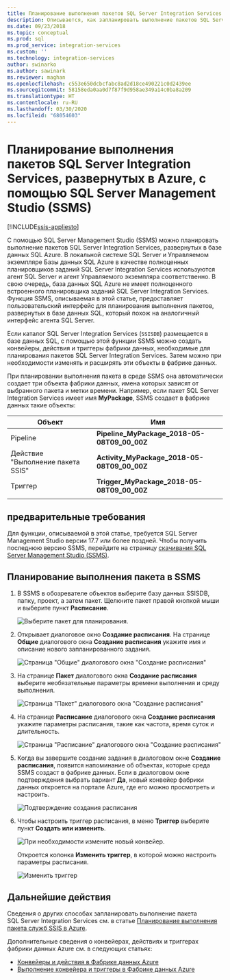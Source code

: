 ```yaml
---
title: Планирование выполнения пакетов SQL Server Integration Services в Azure с помощью SQL Server Management Studio | Документы Майкрософт
description: Описывается, как запланировать выполнение пакетов SQL Server Integration Services, развернутых в базе данных SQL Azure, с помощью команды "Расписание" в SQL Server Management Studio (SSMS).
ms.date: 09/23/2018
ms.topic: conceptual
ms.prod: sql
ms.prod_service: integration-services
ms.custom: ''
ms.technology: integration-services
author: swinarko
ms.author: sawinark
ms.reviewer: maghan
ms.openlocfilehash: c553e650dcbcfabc8ad2d18ce490221c0d2439ee
ms.sourcegitcommit: 58158eda0aa0d7f87f9d958ae349a14c0ba8a209
ms.translationtype: HT
ms.contentlocale: ru-RU
ms.lasthandoff: 03/30/2020
ms.locfileid: "68054603"
---
```

# <a name="schedule-the-execution-of-ssis-packages-deployed-in-azure-with-sql-server-management-studio-ssms"></a>Планирование выполнения пакетов SQL Server Integration Services, развернутых в Azure, с помощью SQL Server Management Studio (SSMS)

[!INCLUDE[ssis-appliesto](../../includes/ssis-appliesto-ssvrpluslinux-asdb-asdw-xxx.md)]



С помощью SQL Server Management Studio (SSMS) можно планировать выполнение пакетов SQL Server Integration Services, развернутых в базе данных SQL Azure. В локальной системе SQL Server и Управляемом экземпляре Базы данных SQL Azure в качестве полноценных планировщиков заданий SQL Server Integration Services используются агент SQL Server и агент Управляемого экземпляра соответственно. В свою очередь, база данных SQL Azure не имеет полноценного встроенного планировщика заданий SQL Server Integration Services. Функция SSMS, описываемая в этой статье, предоставляет пользовательский интерфейс для планирования выполнения пакетов, развернутых в базе данных SQL, который похож на аналогичный интерфейс агента SQL Server.

Если каталог SQL Server Integration Services (`SSISDB`) размещается в базе данных SQL, с помощью этой функции SSMS можно создать конвейеры, действия и триггеры фабрики данных, необходимые для планирования пакетов SQL Server Integration Services. Затем можно при необходимости изменять и расширять эти объекты в фабрике данных.

При планировании выполнения пакета в среде SSMS она автоматически создает три объекта фабрики данных, имена которых зависят от выбранного пакета и метки времени. Например, если пакет SQL Server Integration Services имеет имя **MyPackage**, SSMS создает в фабрике данных такие объекты:

| Объект | Имя |
|---|---|
| Pipeline | **Pipeline_MyPackage_2018-05-08T09_00_00Z** |
| Действие "Выполнение пакета SSIS" | **Activity_MyPackage_2018-05-08T09_00_00Z** |
| Триггер | **Trigger_MyPackage_2018-05-08T09_00_00Z** |
|||

## <a name="prerequisites"></a>предварительные требования

Для функции, описываемой в этой статье, требуется SQL Server Management Studio версии 17.7 или более поздней. Чтобы получить последнюю версию SSMS, перейдите на страницу [скачивания SQL Server Management Studio (SSMS)](../../ssms/download-sql-server-management-studio-ssms.md).

## <a name="schedule-a-package-in-ssms"></a>Планирование выполнения пакета в SSMS

1. В SSMS в обозревателе объектов выберите базу данных SSISDB, папку, проект, а затем пакет. Щелкните пакет правой кнопкой мыши и выберите пункт **Расписание**.

    ![Выберите пакет для планирования.](media/ssis-azure-schedule-packages-ssms/schedule-ssms-image1-schedule.png)

2. Открывает диалоговое окно **Создание расписания**. На странице **Общие** диалогового окна **Создание расписания** укажите имя и описание нового запланированного задания.

    ![Страница "Общие" диалогового окна "Создание расписания"](media/ssis-azure-schedule-packages-ssms/schedule-ssms-image2-new-schedule.png)

3. На странице **Пакет** диалогового окна **Создание расписания** выберите необязательные параметры времени выполнения и среду выполнения.

    ![Страница "Пакет" диалогового окна "Создание расписания"](media/ssis-azure-schedule-packages-ssms/schedule-ssms-image3-new-schedule2.png)

4. На странице **Расписание** диалогового окна **Создание расписания** укажите параметры расписания, такие как частота, время суток и длительность.

    ![Страница "Расписание" диалогового окна "Создание расписания"](media/ssis-azure-schedule-packages-ssms/schedule-ssms-image4-new-schedule3.png)

5. Когда вы завершите создание задания в диалоговом окне **Создание расписания**, появится напоминание об объектах, которые среда SSMS создаст в фабрике данных. Если в диалоговом окне подтверждения выбрать вариант **Да**, новый конвейер фабрики данных откроется на портале Azure, где его можно просмотреть и настроить.

    ![Подтверждение создания расписания](media/ssis-azure-schedule-packages-ssms/schedule-ssms-image5-confirmation.png)

6. Чтобы настроить триггер расписания, в меню **Триггер** выберите пункт **Создать или изменить**.

    ![При необходимости измените новый конвейер.](media/ssis-azure-schedule-packages-ssms/schedule-ssms-image6-edit.png)

    Откроется колонка **Изменить триггер**, в которой можно настроить параметры расписания.

    ![Изменить триггер](media/ssis-azure-schedule-packages-ssms/schedule-ssms-image7-edit2.png)

## <a name="next-steps"></a>Дальнейшие действия

Сведения о других способах запланировать выполнение пакета SQL Server Integration Services см. в статье [Планирование выполнения пакета служб SSIS в Azure](ssis-azure-schedule-packages.md).

Дополнительные сведения о конвейерах, действиях и триггерах фабрики данных Azure см. в следующих статьях:
-   [Конвейеры и действия в Фабрике данных Azure](https://docs.microsoft.com/azure/data-factory/concepts-pipelines-activities)
-   [Выполнение конвейера и триггеры в Фабрике данных Azure](https://docs.microsoft.com/azure/data-factory/concepts-pipeline-execution-triggers)
